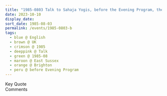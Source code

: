 ```yaml
---
title: "1985-0803 Talk to Sahaja Yogis, before the Evening Program, the day before Śhrī Gaṇeśha Pūjā, Brighton Friends Meeting House, Ship Street, Brighton, East Sussex, UK"
date: 2023-10-10
display_date: 
sort_date: 1985-08-03
permalink: /events/1985-0803-b
tags:
  - blue @ English
  - brown @ UK
  - crimson @ 1985
  - deeppink @ Talk
  - green @ 1985-08
  - maroon @ East Sussex
  - orange @ Brighton
  - peru @ before Evening Program
---
```


<wave-list>
  <list-title color="green" width="75">Key Quote</list-title>
  <list-item color="BlanchedAlmond"  width="200"></list-item>
  <list-item color="Lavender"></list-item>
  <list-item color="BlanchedAlmond"></list-item>
</wave-list>

<br>

<wave-list>
  <list-title color="green" width="75">Comments</list-title>
  <list-item color="BlanchedAlmond"  width="200"></list-item>
  <list-item color="Lavender"></list-item>
  <list-item color="BlanchedAlmond"></list-item>
</wave-list>